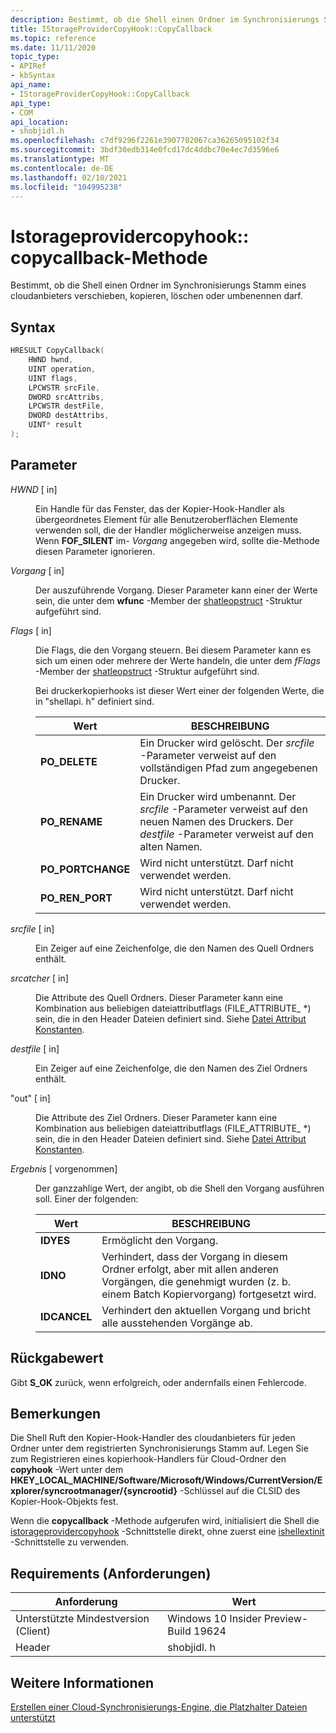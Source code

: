 ```yaml
---
description: Bestimmt, ob die Shell einen Ordner im Synchronisierungs Stamm eines cloudanbieters verschieben, kopieren, löschen oder umbenennen darf.
title: IStorageProviderCopyHook::CopyCallback
ms.topic: reference
ms.date: 11/11/2020
topic_type:
- APIRef
- kbSyntax
api_name:
- IStorageProviderCopyHook::CopyCallback
api_type:
- COM
api_location:
- shobjidl.h
ms.openlocfilehash: c7df9296f2261e3907702067ca36265095102f34
ms.sourcegitcommit: 3bdf30edb314e0fcd17dc4ddbc70e4ec7d3596e6
ms.translationtype: MT
ms.contentlocale: de-DE
ms.lasthandoff: 02/10/2021
ms.locfileid: "104995238"
---
```

# <a name="istorageprovidercopyhookcopycallback-method"></a>Istorageprovidercopyhook:: copycallback-Methode

Bestimmt, ob die Shell einen Ordner im Synchronisierungs Stamm eines cloudanbieters verschieben, kopieren, löschen oder umbenennen darf.

## <a name="syntax"></a>Syntax

```C++
HRESULT CopyCallback( 
    HWND hwnd,
    UINT operation,
    UINT flags,
    LPCWSTR srcFile,
    DWORD srcAttribs,
    LPCWSTR destFile,
    DWORD destAttribs,
    UINT* result
);
```

## <a name="parameters"></a>Parameter

<dl> <dt>

*HWND* \[ in\]
</dt> <dd>

Ein Handle für das Fenster, das der Kopier-Hook-Handler als übergeordnetes Element für alle Benutzeroberflächen Elemente verwenden soll, die der Handler möglicherweise anzeigen muss. Wenn **FOF_SILENT** im- *Vorgang* angegeben wird, sollte die-Methode diesen Parameter ignorieren.

</dd> </dl>

<dl> <dt>

*Vorgang* \[ in\]
</dt> <dd>

Der auszuführende Vorgang. Dieser Parameter kann einer der Werte sein, die unter dem **wfunc** -Member der [shatleopstruct](/windows/win32/api/shellapi/ns-shellapi-shfileopstructa) -Struktur aufgeführt sind.

</dd> </dl>

<dl> <dt>

*Flags* \[ in\]
</dt> <dd>

Die Flags, die den Vorgang steuern. Bei diesem Parameter kann es sich um einen oder mehrere der Werte handeln, die unter dem *fFlags* -Member der [shatleopstruct](/windows/desktop/api/shellapi/ns-shellapi-shfileopstructa) -Struktur aufgeführt sind.

Bei druckerkopierhooks ist dieser Wert einer der folgenden Werte, die in "shellapi. h" definiert sind.

| Wert       | BESCHREIBUNG |
|-------------|------------|
|  **PO_DELETE**      | Ein Drucker wird gelöscht. Der *srcfile* -Parameter verweist auf den vollständigen Pfad zum angegebenen Drucker.           |
|  **PO_RENAME**       | Ein Drucker wird umbenannt. Der *srcfile* -Parameter verweist auf den neuen Namen des Druckers. Der *destfile* -Parameter verweist auf den alten Namen.           |
| **PO_PORTCHANGE**    | Wird nicht unterstützt. Darf nicht verwendet werden.          |
| **PO_REN_PORT**    | Wird nicht unterstützt. Darf nicht verwendet werden.           |

</dd> </dl>

<dl> <dt>

*srcfile* \[ in\]
</dt> <dd>

Ein Zeiger auf eine Zeichenfolge, die den Namen des Quell Ordners enthält.

</dd> </dl>

*srcatcher* \[ in\]
</dt> <dd>

Die Attribute des Quell Ordners. Dieser Parameter kann eine Kombination aus beliebigen dateiattributflags (FILE_ATTRIBUTE_ *) sein, die in den Header Dateien definiert sind. Siehe [Datei Attribut Konstanten](../fileio/file-attribute-constants.md).

</dd> </dl>

*destfile* \[ in\]
</dt> <dd>

Ein Zeiger auf eine Zeichenfolge, die den Namen des Ziel Ordners enthält.

</dd> </dl>

"out"  \[ in\]
</dt> <dd>

Die Attribute des Ziel Ordners. Dieser Parameter kann eine Kombination aus beliebigen dateiattributflags (FILE_ATTRIBUTE_ *) sein, die in den Header Dateien definiert sind. Siehe [Datei Attribut Konstanten](../fileio/file-attribute-constants.md).

</dd> </dl>

*Ergebnis* \[ vorgenommen\]
</dt> <dd>

Der ganzzahlige Wert, der angibt, ob die Shell den Vorgang ausführen soll. Einer der folgenden:

| Wert       | BESCHREIBUNG |
|-------------|------------|
| **IDYES**       | Ermöglicht den Vorgang.           |
| **IDNO**        | Verhindert, dass der Vorgang in diesem Ordner erfolgt, aber mit allen anderen Vorgängen, die genehmigt wurden (z. b. einem Batch Kopiervorgang) fortgesetzt wird.           |
| **IDCANCEL**    | Verhindert den aktuellen Vorgang und bricht alle ausstehenden Vorgänge ab.           |


</dd> </dl>


## <a name="return-value"></a>Rückgabewert

Gibt **S_OK** zurück, wenn erfolgreich, oder andernfalls einen Fehlercode.

## <a name="remarks"></a>Bemerkungen

Die Shell Ruft den Kopier-Hook-Handler des cloudanbieters für jeden Ordner unter dem registrierten Synchronisierungs Stamm auf. Legen Sie zum Registrieren eines kopierhook-Handlers für Cloud-Ordner den **copyhook** -Wert unter dem **HKEY_LOCAL_MACHINE/Software/Microsoft/Windows/CurrentVersion/Explorer/syncrootmanager/{syncrootid}** -Schlüssel auf die CLSID des Kopier-Hook-Objekts fest.

Wenn die **copycallback** -Methode aufgerufen wird, initialisiert die Shell die [istorageprovidercopyhook](nn-shobjidl-istorageprovidercopyhook.md) -Schnittstelle direkt, ohne zuerst eine [ishellextinit](/windows/win32/api/shobjidl_core/nn-shobjidl_core-ishellextinit) -Schnittstelle zu verwenden.

## <a name="requirements"></a>Requirements (Anforderungen)

| Anforderung | Wert |
|-------------------------------------|-----------------------------------------------------------------------------------------|
| Unterstützte Mindestversion (Client) | Windows 10 Insider Preview-Build 19624                                |
| Header                   | shobjidl. h   |

## <a name="see-also"></a>Weitere Informationen

[Erstellen einer Cloud-Synchronisierungs-Engine, die Platzhalter Dateien unterstützt](../cfapi/build-a-cloud-file-sync-engine.md)